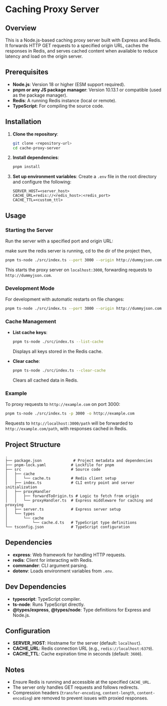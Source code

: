 # Caching Proxy Server

## Overview

This is a Node.js-based caching proxy server built with Express and Redis. It forwards HTTP GET requests to a specified origin URL, caches the responses in Redis, and serves cached content when available to reduce latency and load on the origin server.

## Prerequisites

- **Node.js**: Version 18 or higher (ESM support required).
- **pnpm or any JS package manager**: Version 10.13.1 or compatible (used as the package manager).
- **Redis**: A running Redis instance (local or remote).
- **TypeScript**: For compiling the source code.

## Installation

1. **Clone the repository**:

   ```bash
   git clone <repository-url>
   cd cache-proxy-server
   ```

2. **Install dependencies**:

   ```bash
   pnpm install
   ```

3. **Set up environment variables**: Create a `.env` file in the root directory and configure the following:

   ```env
   SERVER_HOST=<server_host>
   CACHE_URL=redis://<redis_host>:<redis_port>
   CACHE_TTL=<custom_ttl>
   ```

## Usage

### Starting the Server

Run the server with a specified port and origin URL:

make sure the redis server is running,
cd to the dir of the project then, 

```bash
pnpm ts-node ./src/index.ts --port 3000 --origin http://dummyjson.com
```

This starts the proxy server on `localhost:3000`, forwarding requests to `http://dummyjson.com`.

### Development Mode

For development with automatic restarts on file changes:

```bash
pnpm ts-node ./src/index.ts --port 3000 --origin http://dummyjson.com
```

### Cache Management

- **List cache keys**:

  ```bash
  pnpm ts-node ./src/index.ts --list-cache
  ```

  Displays all keys stored in the Redis cache.

- **Clear cache**:

  ```bash
  pnpm ts-node ./src/index.ts --clear-cache
  ```

  Clears all cached data in Redis.

### Example

To proxy requests to `http://example.com` on port 3000:

```bash
pnpm ts-node ./src/index.ts -p 3000 -o http://example.com
```

Requests to `http://localhost:3000/path` will be forwarded to `http://example.com/path`, with responses cached in Redis.

## Project Structure

```
.
├── package.json              # Project metadata and dependencies
├── pnpm-lock.yaml           # Lockfile for pnpm
├── src                      # Source code
│   ├── cache
│   │   └── cache.ts         # Redis client setup
│   ├── index.ts             # CLI entry point and server initialization
│   ├── proxyHandler
│   │   ├── forwardToOrigin.ts # Logic to fetch from origin
│   │   └── proxyHandler.ts  # Express middleware for caching and proxying
│   ├── server.ts            # Express server setup
│   └── types
│       └── cache
│           └── cache.d.ts   # TypeScript type definitions
└── tsconfig.json            # TypeScript configuration
```

## Dependencies

- **express**: Web framework for handling HTTP requests.
- **redis**: Client for interacting with Redis.
- **commander**: CLI argument parsing.
- **dotenv**: Loads environment variables from `.env`.

## Dev Dependencies

- **typescript**: TypeScript compiler.
- **ts-node**: Runs TypeScript directly.
- **@types/express**, **@types/node**: Type definitions for Express and Node.js.

## Configuration

- **SERVER_HOST**: Hostname for the server (default: `localhost`).
- **CACHE_URL**: Redis connection URL (e.g., `redis://localhost:6379`).
- **CACHE_TTL**: Cache expiration time in seconds (default: `3600`).

## Notes

- Ensure Redis is running and accessible at the specified `CACHE_URL`.
- The server only handles GET requests and follows redirects.
- Compression headers (`transfer-encoding`, `content-length`, `content-encoding`) are removed to prevent issues with proxied responses.
